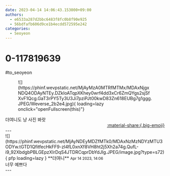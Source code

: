 ```yaml
---
date: 2023-04-14 14:06:43.153000+09:00
authors:
  - e6533a287d2bbc6483f8fc0b8f90e925
  - 56bdfafb606d9ce1b4ecdd572595e242
categories:
  - Seoyeon
---
```


# 0-117819639

<div class="post-container" markdown="1">
<div class="content-container md-sidebar__scrollwrap" markdown="1">

\#to_seoyeon 
<figure markdown="1">
![](https://phinf.wevpstatic.net/MjAyMzA0MTRfMTMx/MDAxNjgxNDQ4ODAyNTEy.DZkloATqpXKhey0wrf4dd3xCr6ZmQYgs2sjSfXvF1Qcg.GaT3rPY5Ty3U3Ji7pziPJt00kwD83Zn618EUBg7g1ggg.JPEG/Weverse_2b2e4.jpg){ loading=lazy onclick="openFullscreen(this)"}
</figure>
더여니도 냥 사진 봐랏

</div>
</div>

<div style="text-align: right;" markdown="1">
<a href="https://weverse.io/fromis9/fanpost/0-117819639" style="text-align: right;">:material-share:{.big-emoji}</a>
</div>
---

<div class="comments-container md-sidebar__scrollwrap" markdown="1">
<div class="comment" markdown="1">
<div class='id-container' markdown="1">
![](https://phinf.wevpstatic.net/MjAyNDEyMDZfMTk0/MDAxNzMzNDYzMTU3ODYw.tGTD1QfitfecHkFF9-zI4fL0xnXf8VH8ht2j5Xh2a74g.QufL-i9_92XbdgbPBLGEpzXIrDqS4JTDRCqprDbYdJIg.JPEG/image.jpg?type=s72){ pfp loading=lazy }
**<span class="artist">더여니</span>** <small>Apr 14 2023, 14:06</small><br>
</div>
<div class='comment-body' markdown="1">
너무 예쁘다
</div>
</div>
</div>
---
